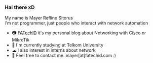 ### Hai there xD

My name is Mayer Reflino Sitorus</br>
I'm not programmer, just people who interact with network automation</br>
- 📷 [FATechID](https://fatechid.blog) it's my personal blog about Networking with Cisco or MikroTik</br>
- 📙 I'm currently studying at Telkom University</br>
- ☁ I also interest in interns about network</br>
- 📩 Feel free to contact me: mayer[at]fatechid.com :)
<!--
**mrdotss/mrdotss** is a ✨ _special_ ✨ repository because its `README.md` (this file) appears on your GitHub profile.

Here are some ideas to get you started:

- 🔭 I’m currently working on ...
- 🌱 I’m currently learning ...
- 👯 I’m looking to collaborate on ...
- 🤔 I’m looking for help with ...
- 💬 Ask me about ...
- 📫 How to reach me: ...
- 😄 Pronouns: ...
- ⚡ Fun fact: ...
-->
